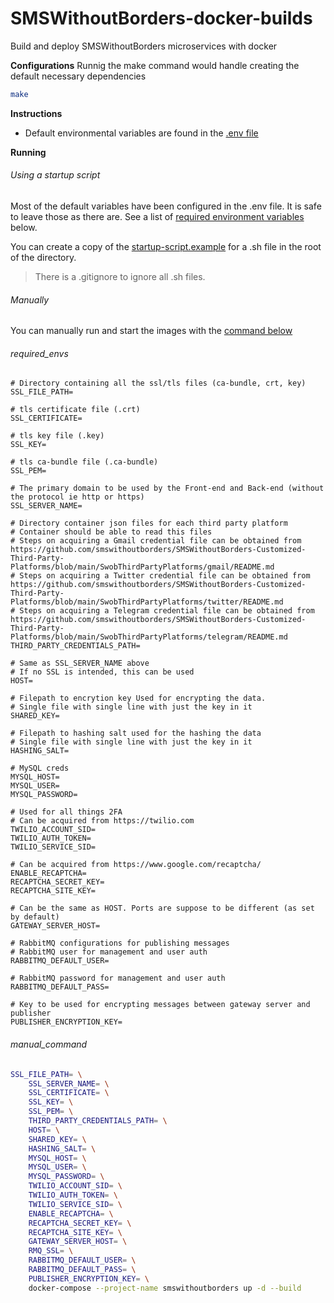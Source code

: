 # SMSWithoutBorders-docker-builds
Build and deploy SMSWithoutBorders microservices with docker

<b>Configurations</b>
Runnig the make command would handle creating the default necessary dependencies
```bash
make
```
<b>Instructions</b>
- Default environmental variables are found in the [.env file](https://github.com/smswithoutborders/SMSWithoutBorders-docker-builds/blob/main/.env)

<b>Running</b>
###### Using a startup script
Most of the default variables have been configured in the .env file. It is safe to leave those as there are.
See a list of [required environment variables](#required_envs) below.

You can create a copy of the [startup-script.example](https://github.com/smswithoutborders/SMSWithoutBorders-docker-builds/blob/main/startup-script.example) for a .sh file in the root of the directory.
> There is a .gitignore to ignore all .sh files. 

###### Manually
You can manually run and start the images with the [command below](#manual_command)


###### required_envs
```env
# Directory containing all the ssl/tls files (ca-bundle, crt, key)
SSL_FILE_PATH=

# tls certificate file (.crt)
SSL_CERTIFICATE=

# tls key file (.key)
SSL_KEY= 

# tls ca-bundle file (.ca-bundle)
SSL_PEM=

# The primary domain to be used by the Front-end and Back-end (without the protocol ie http or https)
SSL_SERVER_NAME= 

# Directory container json files for each third party platform
# Container should be able to read this files
# Steps on acquiring a Gmail credential file can be obtained from https://github.com/smswithoutborders/SMSWithoutBorders-Customized-Third-Party-Platforms/blob/main/SwobThirdPartyPlatforms/gmail/README.md 
# Steps on acquiring a Twitter credential file can be obtained from https://github.com/smswithoutborders/SMSWithoutBorders-Customized-Third-Party-Platforms/blob/main/SwobThirdPartyPlatforms/twitter/README.md 
# Steps on acquiring a Telegram credential file can be obtained from https://github.com/smswithoutborders/SMSWithoutBorders-Customized-Third-Party-Platforms/blob/main/SwobThirdPartyPlatforms/telegram/README.md
THIRD_PARTY_CREDENTIALS_PATH=

# Same as SSL_SERVER_NAME above
# If no SSL is intended, this can be used
HOST=

# Filepath to encrytion key Used for encrypting the data.
# Single file with single line with just the key in it
SHARED_KEY=

# Filepath to hashing salt used for the hashing the data
# Single file with single line with just the key in it
HASHING_SALT=

# MySQL creds
MYSQL_HOST=
MYSQL_USER=
MYSQL_PASSWORD=

# Used for all things 2FA
# Can be acquired from https://twilio.com 
TWILIO_ACCOUNT_SID=
TWILIO_AUTH_TOKEN=
TWILIO_SERVICE_SID=

# Can be acquired from https://www.google.com/recaptcha/
ENABLE_RECAPTCHA=
RECAPTCHA_SECRET_KEY=
RECAPTCHA_SITE_KEY=

# Can be the same as HOST. Ports are suppose to be different (as set by default)
GATEWAY_SERVER_HOST= 

# RabbitMQ configurations for publishing messages
# RabbitMQ user for management and user auth
RABBITMQ_DEFAULT_USER=

# RabbitMQ password for management and user auth
RABBITMQ_DEFAULT_PASS=

# Key to be used for encrypting messages between gateway server and publisher
PUBLISHER_ENCRYPTION_KEY=
```


###### manual_command
```bash
SSL_FILE_PATH= \
	SSL_SERVER_NAME= \
	SSL_CERTIFICATE= \
	SSL_KEY= \
	SSL_PEM= \
	THIRD_PARTY_CREDENTIALS_PATH= \
	HOST= \
	SHARED_KEY= \
	HASHING_SALT= \
	MYSQL_HOST= \
	MYSQL_USER= \
	MYSQL_PASSWORD= \
	TWILIO_ACCOUNT_SID= \
	TWILIO_AUTH_TOKEN= \
	TWILIO_SERVICE_SID= \
	ENABLE_RECAPTCHA= \
	RECAPTCHA_SECRET_KEY= \
	RECAPTCHA_SITE_KEY= \
	GATEWAY_SERVER_HOST= \
	RMQ_SSL= \
	RABBITMQ_DEFAULT_USER= \
	RABBITMQ_DEFAULT_PASS= \
	PUBLISHER_ENCRYPTION_KEY= \
	docker-compose --project-name smswithoutborders up -d --build
 ```
